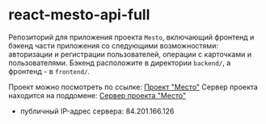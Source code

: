 # react-mesto-api-full
Репозиторий для приложения проекта `Mesto`, включающий фронтенд и бэкенд части приложения со следующими возможностями: авторизации и регистрации пользователей, операции с карточками и пользователями. Бэкенд расположите в директории `backend/`, а фронтенд - в `frontend/`. 
  
Проект можно посмотреть по ссылке: [Проект "Место"](https://mesto-mkdirdev.nomoredomains.club/)
Сервер проекта находится на поддомене: [Сервер проекта "Место"](https://api.mesto-mkdirdev.nomoredomains.club/)
* публичный IP-адрес сервера: 84.201.166.126